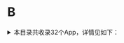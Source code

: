 # B
<details>
<summary>
本目录共收录32个App，详情见如下：
</summary>

- [Blued](https://github.com/zirawell/R-Store/tree/main/Rule/QuanX/Adblock/App/B/Blued)
- [Boss直聘](https://github.com/zirawell/R-Store/tree/main/Rule/QuanX/Adblock/App/B/Boss%E7%9B%B4%E8%81%98)
- [不背单词](https://github.com/zirawell/R-Store/tree/main/Rule/QuanX/Adblock/App/B/%E4%B8%8D%E8%83%8C%E5%8D%95%E8%AF%8D)
- [北京银行](https://github.com/zirawell/R-Store/tree/main/Rule/QuanX/Adblock/App/B/%E5%8C%97%E4%BA%AC%E9%93%B6%E8%A1%8C)
- [北京首汽](https://github.com/zirawell/R-Store/tree/main/Rule/QuanX/Adblock/App/B/%E5%8C%97%E4%BA%AC%E9%A6%96%E6%B1%BD)
- [半月谈](https://github.com/zirawell/R-Store/tree/main/Rule/QuanX/Adblock/App/B/%E5%8D%8A%E6%9C%88%E8%B0%88)
- [哔哩哔哩](https://github.com/zirawell/R-Store/tree/main/Rule/QuanX/Adblock/App/B/%E5%93%94%E5%93%A9%E5%93%94%E5%93%A9)
- [哔哩哔哩(国际版）](https://github.com/zirawell/R-Store/tree/main/Rule/QuanX/Adblock/App/B/%E5%93%94%E5%93%A9%E5%93%94%E5%93%A9%28%E5%9B%BD%E9%99%85%E7%89%88%EF%BC%89)
- [哔哩哔哩漫画](https://github.com/zirawell/R-Store/tree/main/Rule/QuanX/Adblock/App/B/%E5%93%94%E5%93%A9%E5%93%94%E5%93%A9%E6%BC%AB%E7%94%BB)
- [宝宝树](https://github.com/zirawell/R-Store/tree/main/Rule/QuanX/Adblock/App/B/%E5%AE%9D%E5%AE%9D%E6%A0%91)
- [巴士管家](https://github.com/zirawell/R-Store/tree/main/Rule/QuanX/Adblock/App/B/%E5%B7%B4%E5%A3%AB%E7%AE%A1%E5%AE%B6)
- [币世界](https://github.com/zirawell/R-Store/tree/main/Rule/QuanX/Adblock/App/B/%E5%B8%81%E4%B8%96%E7%95%8C)
- [币安](https://github.com/zirawell/R-Store/tree/main/Rule/QuanX/Adblock/App/B/%E5%B8%81%E5%AE%89)
- [必胜客](https://github.com/zirawell/R-Store/tree/main/Rule/QuanX/Adblock/App/B/%E5%BF%85%E8%83%9C%E5%AE%A2)
- [本来生活](https://github.com/zirawell/R-Store/tree/main/Rule/QuanX/Adblock/App/B/%E6%9C%AC%E6%9D%A5%E7%94%9F%E6%B4%BB)
- [比亚迪王朝](https://github.com/zirawell/R-Store/tree/main/Rule/QuanX/Adblock/App/B/%E6%AF%94%E4%BA%9A%E8%BF%AA%E7%8E%8B%E6%9C%9D)
- [比特球云盘](https://github.com/zirawell/R-Store/tree/main/Rule/QuanX/Adblock/App/B/%E6%AF%94%E7%89%B9%E7%90%83%E4%BA%91%E7%9B%98)
- [波点音乐](https://github.com/zirawell/R-Store/tree/main/Rule/QuanX/Adblock/App/B/%E6%B3%A2%E7%82%B9%E9%9F%B3%E4%B9%90)
- [百信银行](https://github.com/zirawell/R-Store/tree/main/Rule/QuanX/Adblock/App/B/%E7%99%BE%E4%BF%A1%E9%93%B6%E8%A1%8C)
- [百度地图](https://github.com/zirawell/R-Store/tree/main/Rule/QuanX/Adblock/App/B/%E7%99%BE%E5%BA%A6%E5%9C%B0%E5%9B%BE)
- [百度文库](https://github.com/zirawell/R-Store/tree/main/Rule/QuanX/Adblock/App/B/%E7%99%BE%E5%BA%A6%E6%96%87%E5%BA%93)
- [百度网盘](https://github.com/zirawell/R-Store/tree/main/Rule/QuanX/Adblock/App/B/%E7%99%BE%E5%BA%A6%E7%BD%91%E7%9B%98)
- [百度翻译](https://github.com/zirawell/R-Store/tree/main/Rule/QuanX/Adblock/App/B/%E7%99%BE%E5%BA%A6%E7%BF%BB%E8%AF%91)
- [百度贴吧](https://github.com/zirawell/R-Store/tree/main/Rule/QuanX/Adblock/App/B/%E7%99%BE%E5%BA%A6%E8%B4%B4%E5%90%A7)
- [百度输入法](https://github.com/zirawell/R-Store/tree/main/Rule/QuanX/Adblock/App/B/%E7%99%BE%E5%BA%A6%E8%BE%93%E5%85%A5%E6%B3%95)
- [百视TV](https://github.com/zirawell/R-Store/tree/main/Rule/QuanX/Adblock/App/B/%E7%99%BE%E8%A7%86TV)
- [百词斩](https://github.com/zirawell/R-Store/tree/main/Rule/QuanX/Adblock/App/B/%E7%99%BE%E8%AF%8D%E6%96%A9)
- [缤纷生活](https://github.com/zirawell/R-Store/tree/main/Rule/QuanX/Adblock/App/B/%E7%BC%A4%E7%BA%B7%E7%94%9F%E6%B4%BB)
- [菠萝包轻小说](https://github.com/zirawell/R-Store/tree/main/Rule/QuanX/Adblock/App/B/%E8%8F%A0%E8%90%9D%E5%8C%85%E8%BD%BB%E5%B0%8F%E8%AF%B4)
- [薄荷健康](https://github.com/zirawell/R-Store/tree/main/Rule/QuanX/Adblock/App/B/%E8%96%84%E8%8D%B7%E5%81%A5%E5%BA%B7)
- [贝壳找房](https://github.com/zirawell/R-Store/tree/main/Rule/QuanX/Adblock/App/B/%E8%B4%9D%E5%A3%B3%E6%89%BE%E6%88%BF)
- [贝太厨房](https://github.com/zirawell/R-Store/tree/main/Rule/QuanX/Adblock/App/B/%E8%B4%9D%E5%A4%AA%E5%8E%A8%E6%88%BF)

</details>